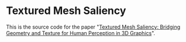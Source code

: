 # Textured Mesh Saliency
This is the source code for the paper "[Textured Mesh Saliency: Bridging Geometry and Texture for Human Perception in 3D Graphics](https://drive.google.com/drive/folders/1t1Yf0hRAFRyH7HCIDACmnNftQDo09qP_?usp=sharing)".


